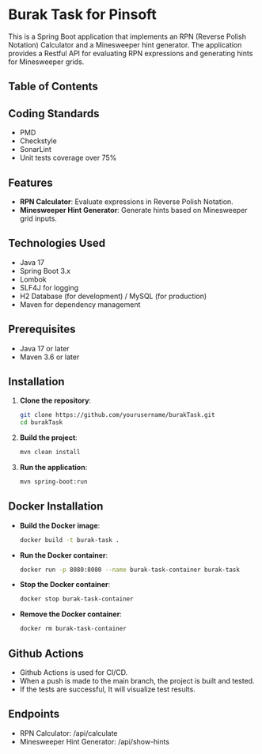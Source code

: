# Burak Task for Pinsoft

This is a Spring Boot application that implements an RPN (Reverse Polish Notation) Calculator and a Minesweeper hint
generator. The application provides a Restful API for evaluating RPN expressions and generating hints for Minesweeper
grids.

## Table of Contents

## Coding Standards
- PMD
- Checkstyle
- SonarLint
- Unit tests coverage over 75%
## Features

- **RPN Calculator**: Evaluate expressions in Reverse Polish Notation.
- **Minesweeper Hint Generator**: Generate hints based on Minesweeper grid inputs.

## Technologies Used

- Java 17
- Spring Boot 3.x
- Lombok
- SLF4J for logging
- H2 Database (for development) / MySQL (for production)
- Maven for dependency management

## Prerequisites

- Java 17 or later
- Maven 3.6 or later

## Installation

1. **Clone the repository**:

   ```bash
   git clone https://github.com/yourusername/burakTask.git
   cd burakTask
    ```
2. **Build the project**:
    ```bash
    mvn clean install

3. **Run the application**:

   ```bash
   mvn spring-boot:run
   ```

## Docker Installation

- **Build the Docker image**:
    ```bash
    docker build -t burak-task .
    ```
- **Run the Docker container**:
    ```bash
  docker run -p 8080:8080 --name burak-task-container burak-task
    ```
- **Stop the Docker container**:
    ```bash
  docker stop burak-task-container
    ```
- **Remove the Docker container**:
    ```bash
  docker rm burak-task-container
    ```

## Github Actions
- Github Actions is used for CI/CD. 
- When a push is made to the main branch, the project is built and tested.
- If the tests are successful, It will visualize test results.

## Endpoints

- RPN Calculator: /api/calculate
- Minesweeper Hint Generator: /api/show-hints

